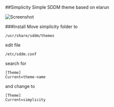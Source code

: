 ##Simplicity
Simple SDDM theme based on elarun

![Screenshot](http://i.imgur.com/9gz8col.png)


###Install
Move simplicity folder to 

    /usr/share/sddm/themes

edit file

    /etc/sddm.conf

search for

    [Theme]
    Current=theme-name

and change to 

    [Theme]
    Current=simplicity
    